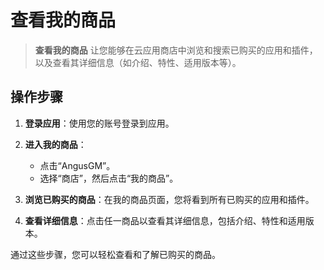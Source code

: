 # 查看我的商品

> **查看我的商品** 让您能够在云应用商店中浏览和搜索已购买的应用和插件，以及查看其详细信息（如介绍、特性、适用版本等）。

## 操作步骤

1. **登录应用**：使用您的账号登录到应用。

2. **进入我的商品**：
    - 点击“AngusGM”。
    - 选择“商店”，然后点击“我的商品”。

3. **浏览已购买的商品**：在我的商品页面，您将看到所有已购买的应用和插件。

4. **查看详细信息**：点击任一商品以查看其详细信息，包括介绍、特性和适用版本。

通过这些步骤，您可以轻松查看和了解已购买的商品。